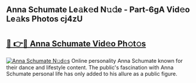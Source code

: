 ## Anna Schumate Le𝚊k𝚎d N𝚞𝚍e - Part-6gA Vid𝚎o Le𝚊ks Photos cj4zU

# <h2><a href="http://fbcbi7u.evod.top/?m=Anna+Schumate">🔗 👉🔴 Anna Schumate Vid𝚎o Ph𝚘t𝚘s</a></h2>

[![Anna Schumate N𝚞d𝚎s](https://i.imgur.com/8V9OHl7.gif)](http://fbcbi7u.evod.top/?m=Anna+Schumate)
Online personality Anna Schumate known for their dance and lifestyle content. The public's fascination with Anna Schumate personal life has only added to his allure as a public figure. 

